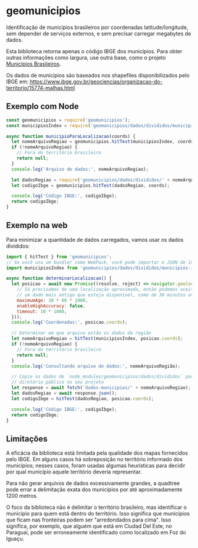 geomunicipios
==============

Identificação de municípios brasileiros por coordenadas latitude/longitude,
sem depender de serviços externos, e sem precisar carregar megabytes de dados.

Esta biblioteca retorna apenas o código IBGE dos municípios. Para obter outras
informações como largura, use outra base, como o projeto [Municípios Brasileiros][].

Os dados de municípios são baseados nos shapefiles disponibilizados pelo IBGE em:
<https://www.ibge.gov.br/geociencias/organizacao-do-territorio/15774-malhas.html>


## Exemplo com Node

```javascript
const geomunicipios = require('geomunicipios');
const municipiosIndex = require('geomunicipios/dados/divididos/municipios-index.json');

async function municipioParaLocalizacao(coords) {
  let nomeArquivoRegiao = geomunicipios.hitTest(municipiosIndex, coords);
  if (!nomeArquivoRegiao) {
    // Fora do território brasileiro
    return null;
  }
  console.log('Arquivo de dados:', nomeArquivoRegiao);

  let dadosRegiao = require('geomunicipios/dados/divididos/' + nomeArquivoRegiao);
  let codigoIbge = geomunicipios.hitTest(dadosRegiao, coords);

  console.log('Código IBGE:', codigoIbge);
  return codigoIbge;
}
```


## Exemplo na web

Para minimizar a quantidade de dados carregados, vamos usar os dados divididos:

```javascript
import { hitTest } from 'geomunicipios';
// Se você usa um bundler como WebPack, você pode importar o JSON de índice diretamente
import municipiosIndex from 'geomunicipios/dados/divididos/municipios-index.json';

async function determinarLocalizacao() {
  let posicao = await new Promise((resolve, reject) => navigator.geolocation.getCurrentPosition(resolve, reject, {
    // Só precisamos de uma localização aproximada, então podemos aceitar
    // um dado mais antigo que esteja disponível, como de 30 minutos atrás
    maximumAge: 30 * 60 * 1000,
    enableHighAccuracy: false,
    timeout: 10 * 1000,
  }));
  console.log('Coordenadas:', posicao.coords);

  // Determinar em que arquivo estão os dados da região
  let nomeArquivoRegiao = hitTest(municipiosIndex, posicao.coords);
  if (!nomeArquivoRegiao) {
    // Fora do território brasileiro
    return null;
  }
  console.log('Consultando arquivo de dados:', nomeArquivoRegião);

  // Copie os dados de `node_modules/geomunicipios/dados/divididos` para um
  // diretório público no seu projeto
  let response = await fetch('dados-municipios/' + nomeArquivoRegiao);
  let dadosRegiao = await response.json();
  let codigoIbge = hitTest(dadosRegiao, posicao.coords);

  console.log('Código IBGE:', codigoIbge);
  return codigoIbge;
}
```


## Limitações

A eficácia da biblioteca está limitada pela qualidade dos mapas fornecidos pelo
IBGE. Em alguns casos há sobreposição no território informado dos municípios;
nesses casos, foram usadas algumas heurísticas para decidir por qual município
aquele território deveria representar.

Para não gerar arquivos de dados excessivamente grandes, a quadtree pode errar
a delimitação exata dos municípios por até aproximadamente 1200 metros.

O foco da biblioteca não é delimitar o território brasileiro, mas identificar
o município para quem está dentro do território. Isso significa que municípios
que ficam nas fronteiras podem ser "arredondados para cima". Isso significa,
por exemplo, que alguém que está em Ciudad Del Este, no Paraguai, pode ser
erroneamente identificado como localizado em Foz do Iguaçu.


[Municípios Brasileiros]: https://github.com/kelvins/Municipios-Brasileiros
